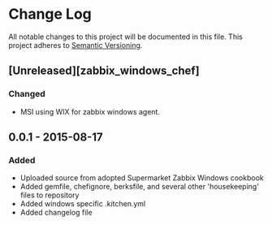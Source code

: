 # Change Log
All notable changes to this project will be documented in this file.
This project adheres to [Semantic Versioning](http://semver.org/).

## [Unreleased][zabbix_windows_chef]
### Changed
- MSI using WIX for zabbix windows agent.

## 0.0.1 - 2015-08-17
### Added
- Uploaded source from adopted Supermarket Zabbix Windows cookbook
- Added gemfile, chefignore, berksfile, and several other 'housekeeping' files to repository
- Added windows specific .kitchen.yml
- Added changelog file

[unreleased]: https://github.com/olivierlacan/keep-a-changelog/compare/v0.0.2...HEAD
[0.0.2]: https://github.com/thomasvincent/zabbix_windows_chef/compare/v0.0.1...v0.0.2
